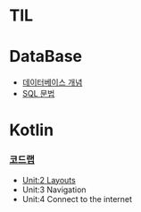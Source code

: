 # TIL

# DataBase
- [데이터베이스 개념](Database/README.md)
- [SQL 문법](Database/SQL.md)

# Kotlin
 ### [코드랩](https://developer.android.com/courses/android-basics-kotlin/course?hl=ko)
 - [Unit:2 Layouts](Kotlin/Codelabs/Layouts/Get_user_input_in_an_app_Part1.md)
 - Unit:3 Navigation
 - Unit:4 Connect to the internet



